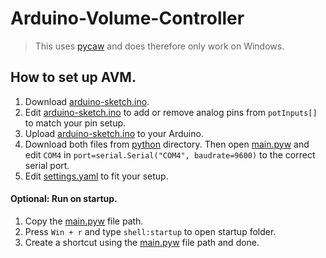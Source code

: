 # Arduino-Volume-Controller
> This uses [pycaw](https://github.com/AndreMiras/pycaw) and does therefore only work on Windows.
## How to set up AVM.
1. Download [arduino-sketch.ino](https://github.com/silasm01/Arduino-Volume-Controller/blob/main/arduino/arduino-sketch/arduino-sketch.ino).
2. Edit [arduino-sketch.ino](https://github.com/silasm01/Arduino-Volume-Controller/blob/main/arduino/arduino-sketch/arduino-sketch.ino) to add or remove analog pins from ``potInputs[]`` to match your pin setup.
3. Upload [arduino-sketch.ino](https://github.com/silasm01/Arduino-Volume-Controller/blob/main/arduino/arduino-sketch/arduino-sketch.ino) to your Arduino.
4. Download both files from [python](https://github.com/silasm01/Arduino-Volume-Controller/tree/main/python) directory. Then open [main.pyw](https://github.com/silasm01/Arduino-Volume-Controller/blob/main/python/main.pyw) and edit ``COM4`` in ``port=serial.Serial("COM4", baudrate=9600)`` to the correct serial port.
7. Edit [settings.yaml](https://github.com/silasm01/Arduino-Volume-Controller/blob/main/python/settings.yaml) to fit your setup.
#### Optional: Run on startup.
1. Copy the [main.pyw](https://github.com/silasm01/Arduino-Volume-Controller/blob/main/python/main.pyw) file path.
2. Press ``Win + r`` and type ``shell:startup`` to open startup folder.
3. Create a shortcut using the [main.pyw](https://github.com/silasm01/Arduino-Volume-Controller/blob/main/python/main.pyw) file path and done.
